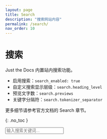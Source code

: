 ```yaml
---
layout: page
title: Search
description: "搜索网站内容"
permalink: /search/
nav_order: 10
---
```


# 搜索

Just the Docs 内置站内搜索功能。

- 启用搜索：`search_enabled: true`
- 自定义搜索显示层级：`search.heading_level`
- 预览文字数：`search.previews`
- 关键字分隔符：`search.tokenizer_separator`

更多细节请参考官方文档的 Search 章节。

{: .no_toc }

<div class="search">
  <div class="search-input-wrap">
    <input type="text" id="search-input" class="search-input" tabindex="0" placeholder="输入搜索关键词..." aria-label="搜索" autocomplete="off">
    <label for="search-input" class="search-label"><svg viewBox="0 0 24 24" class="search-icon"><use xlink:href="#svg-search"></use></svg></label>
  </div>
  <div id="search-results" class="search-results"></div>
</div>

<script>
document.addEventListener('DOMContentLoaded', function() {
  // 等待Just the Docs的搜索功能加载
  setTimeout(function() {
    const searchInput = document.getElementById('search-input');
    if(searchInput) {
      // 从URL参数中获取查询
      const urlParams = new URLSearchParams(window.location.search);
      const query = urlParams.get('q');
      
      // 如果有查询参数，自动填充搜索框并触发搜索
      if(query) {
        searchInput.value = query;
        searchInput.dispatchEvent(new Event('input', { bubbles: true }));
      }
      
      // 聚焦搜索框
      searchInput.focus();
    }
  }, 500);
});
</script>